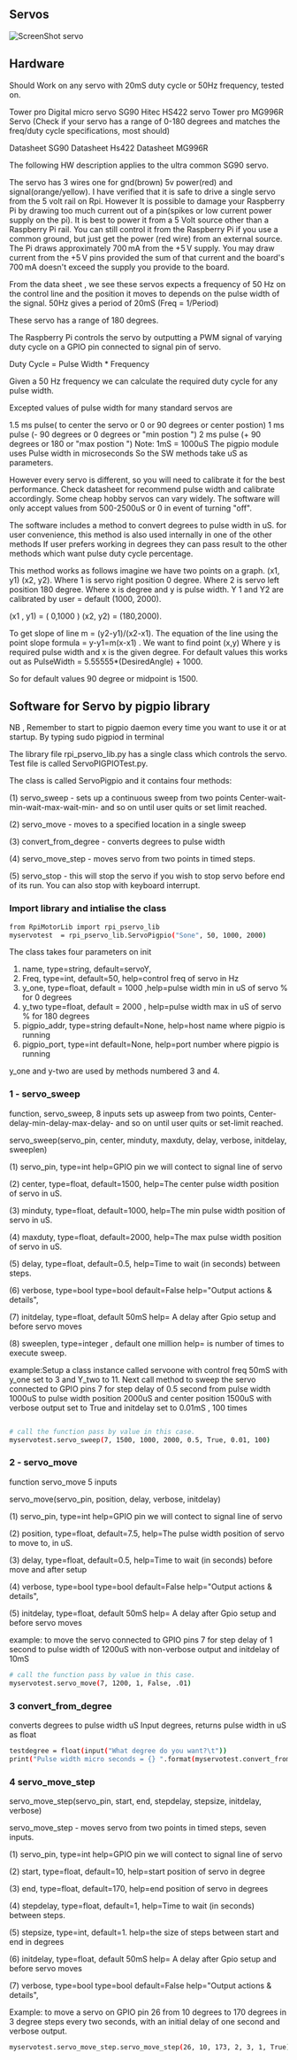 Servos
----------------------------------

![ScreenShot servo](https://github.com/gavinlyonsrepo/RpiMotorLib/blob/master/images/sg90.jpg)

Hardware
------------------------------------

Should Work on any servo with 20mS duty cycle or 50Hz frequency, tested on.

Tower pro Digital micro servo SG90
Hitec HS422 servo
Tower pro MG996R Servo
(Check if your servo has a range of 0-180 degrees and matches the freq/duty cycle specifications, most should)

Datasheet SG90 Datasheet Hs422 Datasheet MG996R

The following HW description applies to the ultra common SG90 servo.

The servo has 3 wires one for gnd(brown) 5v power(red) and signal(orange/yellow).
I have verified that it is safe to drive a single servo from the 5 volt rail on Rpi. However It is possible to damage your Raspberry Pi by drawing too much current out of a pin(spikes or low current power supply on the pi). It is best to power it from a 5 Volt source other than a Raspberry Pi rail. You can still control it from the Raspberry Pi if you use a common ground, but just get the power (red wire) from an external source. The Pi draws approximately 700 mA from the +5 V supply. You may draw current from the +5 V pins provided the sum of that current and the board's 700 mA doesn't exceed the supply you provide to the board.

From the data sheet , we see these servos expects a frequency of 50 Hz on the control line and the position it moves to depends on the pulse width of the signal. 50Hz gives a period of 20mS (Freq = 1/Period)

These servo has a range of 180 degrees.

The Raspberry Pi controls the servo by outputting a PWM signal of varying duty cycle on a GPIO pin connected to signal pin of servo.

Duty Cycle = Pulse Width * Frequency

Given a 50 Hz frequency we can calculate the required duty cycle for any pulse width.

Excepted values of pulse width for many standard servos are

1.5 ms pulse( to center the servo or 0 or 90 degrees or center postion)
1 ms pulse (- 90 degrees or 0 degrees or "min postion ")
2 ms pulse (+ 90 degrees or 180 or "max postion ")
Note: 1mS = 1000uS The pigpio module uses Pulse width in microseconds So the SW methods take uS as parameters.

However every servo is different, so you will need to calibrate it for the best performance. Check datasheet for recommend pulse width and calibrate accordingly. Some cheap hobby servos can vary widely. The software will only accept values from 500-2500uS or 0 in event of turning "off".

The software includes a method to convert degrees to pulse width in uS. for user convenience, this method is also used internally in one of the other methods If user prefers working in degrees they can pass result to the other methods which want pulse duty cycle percentage.

This method works as follows imagine we have two points on a graph. (x1, y1) (x2, y2). Where 1 is servo right position 0 degree. Where 2 is servo left position 180 degree. Where x is degree and y is pulse width. Y 1 and Y2 are calibrated by user = default (1000, 2000).

(x1 , y1) = ( 0,1000 )
(x2, y2) = (180,2000).

To get slope of line m = (y2-y1)/(x2-x1). The equation of the line using the point slope formula = y-y1=m(x-x1) . We want to find point (x,y) Where y is required pulse width and x is the given degree. For default values this works out as PulseWidth = 5.55555*(DesiredAngle) + 1000.

So for default values 90 degree or midpoint is 1500.


Software for Servo by pigpio library
--------------------------------------------

NB , Remember to start to pigpio daemon every time you want to use it or at
startup. By typing sudo pigpiod in terminal 

The library file rpi_pservo_lib.py has a single class 
which controls the servo. Test file is called ServoPIGPIOTest.py.

The class is called ServoPigpio and it contains four methods:

(1) servo_sweep - sets up a continuous sweep from two points
Center-wait-min-wait-max-wait-min- and so on until user quits or set limit reached.

(2) servo_move - moves to a specified location in a single sweep

(3) convert_from_degree - converts degrees to pulse width 

(4) servo_move_step - moves servo from two points in timed steps.

(5) servo_stop - this will stop the servo if you wish to stop servo before end of its run. 
You can also stop with keyboard interrupt.

### Import library and intialise the class 

```sh
from RpiMotorLib import rpi_pservo_lib
myservotest  = rpi_pservo_lib.ServoPigpio("Sone", 50, 1000, 2000)
```

The class takes four parameters on init
1. name, type=string, default=servoY,  
2. Freq, type=int, default=50, help=control freq of servo in Hz
3. y_one, type=float, default = 1000 ,help=pulse width min in uS of servo % for 0 degrees
4. y_two type=float, default = 2000 , help=pulse width max in uS of servo % for 180 degrees
5. pigpio_addr, type=string default=None, help=host name where pigpio is running
6. pigpio_port, type=int default=None, help=port number where pigpio is running

y_one and y-two are used by methods numbered 3 and 4. 

### 1 - servo_sweep

function, servo_sweep, 8 inputs
sets up asweep from two points, 
Center-delay-min-delay-max-delay- and so on until user quits or set-limit reached.

 servo_sweep(servo_pin, center, minduty, maxduty, delay, verbose, initdelay, sweeplen)

 (1) servo_pin, type=int help=GPIO pin
 we will contect to signal line of servo
 
 (2) center, type=float, default=1500,
 help=The center pulse width position of servo in uS.
 
 (3) minduty, type=float, default=1000,
 help=The min pulse width position of servo in uS.
 
 (4) maxduty, type=float, default=2000,
 help=The max pulse width position of servo in uS.
 
 (5) delay, type=float, default=0.5,
 help=Time to wait (in seconds) between steps.
 
 (6) verbose, type=bool  type=bool default=False
  help="Output actions & details",

 (7) initdelay, type=float, default 50mS
    help= A delay after Gpio setup and before servo moves
    
 (8)  sweeplen, type=integer , default one million
     help=  is number of times to execute sweep.
 
 example:Setup a class instance called servoone with control freq 50mS
 with y_one set to 3 and Y_two to 11. Next call method
 to sweep the servo connected to GPIO pins 7
 for step delay of 0.5 second from pulse width
 1000uS to pulse width position 2000uS and center position 1500uS
 with verbose output set to True and initdelay set to 0.01mS , 100 times
 
```sh

# call the function pass by value in this case.
myservotest.servo_sweep(7, 1500, 1000, 2000, 0.5, True, 0.01, 100)

```

### 2 - servo_move


function servo_move 5 inputs

 servo_move(servo_pin, position, delay, verbose, initdelay)

 (1) servo_pin, type=int help=GPIO pin
 we will contect to signal line of servo
 
 (2) position, type=float, default=7.5,
 help=The  pulse width position of servo to move to, in uS.
 
 (3) delay, type=float, default=0.5,
 help=Time to wait (in seconds) before move and after setup
 
 (4) verbose, type=bool  type=bool default=False
  help="Output actions & details",

 (5) initdelay, type=float, default 50mS
    help= A delay after Gpio setup and before servo moves

 example: to move the servo connected to GPIO pins 7
 for step delay of 1 second to pulse width of 1200uS
 with non-verbose output and initdelay of 10mS
 
```sh
# call the function pass by value in this case.
myservotest.servo_move(7, 1200, 1, False, .01)
```

### 3 convert_from_degree

converts degrees to pulse width uS
Input degrees,
returns pulse width in uS as float

```sh
testdegree = float(input("What degree do you want?\t"))
print("Pulse width micro seconds = {} ".format(myservotest.convert_from_degree(testdegree)))
```

### 4 servo_move_step 

servo_move_step(servo_pin, start, end, stepdelay, stepsize, initdelay, verbose)

servo_move_step - moves servo from two points in timed steps,
seven inputs. 


(1) servo_pin, type=int help=GPIO pin
we will contect to signal line of servo

(2) start, type=float, default=10,
help=start position of servo in degree

(3) end, type=float, default=170,
help=end position of servo in degrees 

(4) stepdelay, type=float, default=1,
help=Time to wait (in seconds) between steps.

(5) stepsize, type=int, default=1.
help=the size of steps between start and end in degrees

(6) initdelay, type=float, default 50mS
help= A delay after Gpio setup and before servo moves

(7) verbose, type=bool  type=bool default=False
 help="Output actions & details",
         
Example: to move a servo on GPIO pin 26 from 10 degrees to 170 
degrees in 3 degree steps every two seconds, with an initial delay 
of one second and verbose output.   

```sh
myservotest.servo_move_step.servo_move_step(26, 10, 173, 2, 3, 1, True)

```        
